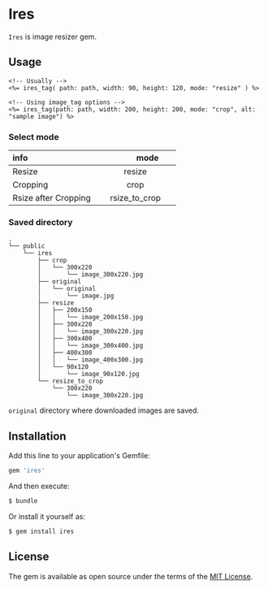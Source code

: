 # Ires
`Ires` is image resizer gem.

## Usage

```erb
<!-- Usually -->
<%= ires_tag( path: path, width: 90, height: 120, mode: "resize" ) %>

<!-- Using image_tag options -->
<%= ires_tag(path: path, width: 200, height: 200, mode: "crop", alt: "sample image") %>
```

### Select mode

| info                       |     　　　mode 　　　  |
|:---------------------------|:--------------------:|
| Resize                     | resize               |
| Cropping                   | crop                 |
| Rsize after Cropping       | rsize_to_crop        | 

### Saved directory

```
.
└── public
    └── ires
        ├── crop
        │   └── 300x220
        │       └── image_300x220.jpg
        ├── original
        │   └── original
        │       └── image.jpg
        ├── resize
        │   ├── 200x150
        │   │   └── image_200x150.jpg
        │   ├── 300x220
        │   │   └── image_300x220.jpg
        │   ├── 300x400
        │   │   └── image_300x400.jpg
        │   ├── 400x300
        │   │   └── image_400x300.jpg
        │   └── 90x120
        │       └── image_90x120.jpg
        └── resize_to_crop
            └── 300x220
                └── image_300x220.jpg
```

`original` directory where downloaded images are saved.

## Installation
Add this line to your application's Gemfile:

```ruby
gem 'ires'
```

And then execute:
```bash
$ bundle
```

Or install it yourself as:
```bash
$ gem install ires
```


## License
The gem is available as open source under the terms of the [MIT License](http://opensource.org/licenses/MIT).

